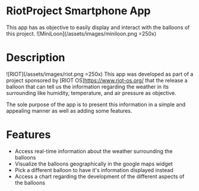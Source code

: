 # RiotProject Smartphone App

This app has as objective to easily display and interact with the balloons of this project.
![MiniLoon](/assets/images/miniloon.png =250x)

# Description
![RIOT](/assets/images/riot.png =250x)
This app was developed as part of a project sponsored by [RIOT OS]https://www.riot-os.org/ that the release a balloon that can tell us the information regarding the weather in its surrounding like humidity, temperature, and air pressure as objective.

The sole purpose of the app is to present this information in a simple and appealing manner as well as adding some features.

# Features

* Access real-time information about the weather surrounding the balloons
* Visualize the balloons geographically in the google maps widget
* Pick a different balloon to have it's information displayed instead
* Access a chart regarding the development of the different aspects of the balloons